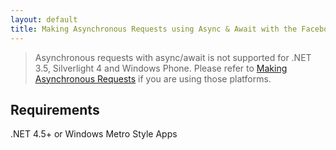 ```yaml
---
layout: default
title: Making Asynchronous Requests using Async & Await with the Facebook SDK for .NET
---
```


> Asynchronous requests with async/await is not supported for .NET 3.5, Silverlight 4 and Windows Phone. Please refer to [Making Asynchronous Requests](Making-Asynchronous-Requests) if you are using those platforms.

## Requirements
.NET 4.5+ or Windows Metro Style Apps